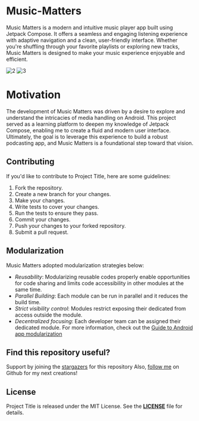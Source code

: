 # **Music-Matters**

Music Matters is a modern and intuitive music player app built using Jetpack Compose. It offers a seamless and engaging listening experience with adaptive navigation and a clean, user-friendly interface. Whether you're shuffling through your favorite playlists or exploring new tracks, Music Matters is designed to make your music experience enjoyable and efficient.

![2](https://github.com/user-attachments/assets/aac4ae8f-4d0d-4a04-8104-15180c35162e)
![3](https://github.com/user-attachments/assets/4056a5e8-e36f-472a-92b9-d1f335d22b3a)

# **Motivation**

The development of Music Matters was driven by a desire to explore and understand the intricacies of media handling on Android. This project served as a learning platform to deepen my knowledge of Jetpack Compose, enabling me to create a fluid and modern user interface. Ultimately, the goal is to leverage this experience to build a robust podcasting app, and Music Matters is a foundational step toward that vision. 

## **Contributing**

If you'd like to contribute to Project Title, here are some guidelines:

1. Fork the repository.
2. Create a new branch for your changes.
3. Make your changes.
4. Write tests to cover your changes.
5. Run the tests to ensure they pass.
6. Commit your changes.
7. Push your changes to your forked repository.
8. Submit a pull request.

## **Modularization**

Music Matters adopted modularization strategies below: 
* *Reusability*: Modularizing reusable codes properly enable opportunities for code sharing and limits code accessibility in other modules at the same time.
* *Parallel Building*: Each module can be run in parallel and it reduces the build time.
* *Strict visibility control*: Modules restrict exposing their dedicated from access outside the module.
* *Decentralized focusing*: Each developer team can be assigned their dedicated module.
For more information, check out the [Guide to Android app modularization](https://developer.android.com/topic/modularization) 

## **Find this repository useful?**

Support by joining the [stargazers](https://github.com/Odhiambo-Michael-Allan/music-matters/stargazers) for this repository
Also, [follow me](https://github.com/Odhiambo-Michael-Allan) on Github for my next creations!

## **License**

Project Title is released under the MIT License. See the **[LICENSE](https://www.blackbox.ai/share/LICENSE)** file for details.

